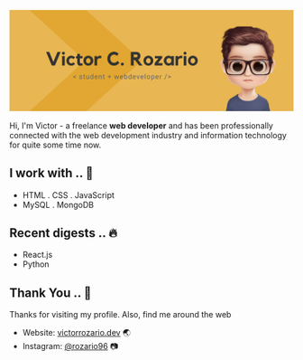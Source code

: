 <!-- ![alt text](https://github.com/[username]/[reponame]/blob/[branch]/image.jpg?raw=true) -->

<!-- icons  -->

![alt text](github-banner.png)

Hi, I'm Victor - a freelance **web developer** and has been professionally connected with the web development industry and information technology for quite some time now.

## I work with .. 🚀
- HTML . CSS . JavaScript
- MySQL . MongoDB

## Recent digests .. 🔥
- React.js 
- Python 

## Thank You .. 💖 
Thanks for visiting my profile. Also, find me around the web
- Website: <a href="https://victorrozario.dev/" target="_blank">victorrozario.dev</a> 🌏 
- Instagram: <a href="https://www.instagram.com/rozario96/">@rozario96</a> 📷 

